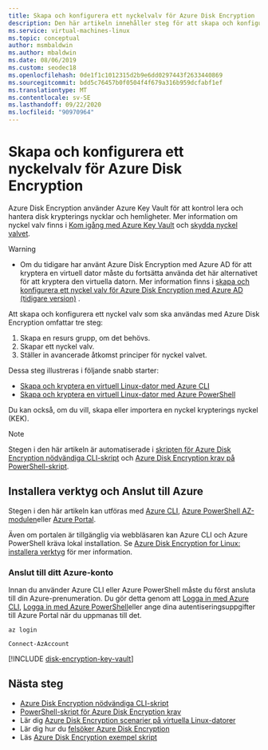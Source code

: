 ```yaml
---
title: Skapa och konfigurera ett nyckelvalv för Azure Disk Encryption
description: Den här artikeln innehåller steg för att skapa och konfigurera ett nyckel valv som ska användas med Azure Disk Encryption på en virtuell Linux-dator.
ms.service: virtual-machines-linux
ms.topic: conceptual
author: msmbaldwin
ms.author: mbaldwin
ms.date: 08/06/2019
ms.custom: seodec18
ms.openlocfilehash: 0de1f1c1012315d2b9e6dd0297443f2633440869
ms.sourcegitcommit: bdd5c76457b0f0504f4f679a316b959dcfabf1ef
ms.translationtype: MT
ms.contentlocale: sv-SE
ms.lasthandoff: 09/22/2020
ms.locfileid: "90970964"
---
```

# <a name="creating-and-configuring-a-key-vault-for-azure-disk-encryption"></a>Skapa och konfigurera ett nyckelvalv för Azure Disk Encryption

Azure Disk Encryption använder Azure Key Vault för att kontrol lera och hantera disk krypterings nycklar och hemligheter.  Mer information om nyckel valv finns i [Kom igång med Azure Key Vault](../../key-vault/general/overview.md) och [skydda nyckel valvet](../../key-vault/general/secure-your-key-vault.md). 

> [!WARNING]
> - Om du tidigare har använt Azure Disk Encryption med Azure AD för att kryptera en virtuell dator måste du fortsätta använda det här alternativet för att kryptera den virtuella datorn. Mer information finns i [skapa och konfigurera ett nyckel valv för Azure Disk Encryption med Azure AD (tidigare version)](disk-encryption-key-vault-aad.md) .

Att skapa och konfigurera ett nyckel valv som ska användas med Azure Disk Encryption omfattar tre steg:

1. Skapa en resurs grupp, om det behövs.
2. Skapar ett nyckel valv. 
3. Ställer in avancerade åtkomst principer för nyckel valvet.

Dessa steg illustreras i följande snabb starter:

- [Skapa och kryptera en virtuell Linux-dator med Azure CLI](disk-encryption-cli-quickstart.md)
- [Skapa och kryptera en virtuell Linux-dator med Azure PowerShell](disk-encryption-powershell-quickstart.md)

Du kan också, om du vill, skapa eller importera en nyckel krypterings nyckel (KEK).

> [!Note]
> Stegen i den här artikeln är automatiserade i [skripten för Azure Disk Encryption nödvändiga CLI-skript](https://github.com/ejarvi/ade-cli-getting-started) och [Azure Disk Encryption krav på PowerShell-skript](https://github.com/Azure/azure-powershell/tree/master/src/Compute/Compute/Extension/AzureDiskEncryption/Scripts).

## <a name="install-tools-and-connect-to-azure"></a>Installera verktyg och Anslut till Azure

Stegen i den här artikeln kan utföras med [Azure CLI](/cli/azure/), [Azure PowerShell AZ-modulen](/powershell/azure/)eller [Azure Portal](https://portal.azure.com). 

Även om portalen är tillgänglig via webbläsaren kan Azure CLI och Azure PowerShell kräva lokal installation. Se [Azure Disk Encryption for Linux: installera verktyg](disk-encryption-linux.md#install-tools-and-connect-to-azure) för mer information.

### <a name="connect-to-your-azure-account"></a>Anslut till ditt Azure-konto

Innan du använder Azure CLI eller Azure PowerShell måste du först ansluta till din Azure-prenumeration. Du gör detta genom att [Logga in med Azure CLI](/cli/azure/authenticate-azure-cli?view=azure-cli-latest), [Logga in med Azure PowerShell](/powershell/azure/authenticate-azureps?view=azps-2.5.0)eller ange dina autentiseringsuppgifter till Azure Portal när du uppmanas till det.

```azurecli-interactive
az login
```

```azurepowershell-interactive
Connect-AzAccount
```

[!INCLUDE [disk-encryption-key-vault](../../../includes/disk-encryption-key-vault.md)]
 
 
## <a name="next-steps"></a>Nästa steg

- [Azure Disk Encryption nödvändiga CLI-skript](https://github.com/ejarvi/ade-cli-getting-started)
- [PowerShell-skript för Azure Disk Encryption krav](https://github.com/Azure/azure-powershell/tree/master/src/Compute/Compute/Extension/AzureDiskEncryption/Scripts)
- Lär dig [Azure Disk Encryption scenarier på virtuella Linux-datorer](disk-encryption-linux.md)
- Lär dig hur du [felsöker Azure Disk Encryption](disk-encryption-troubleshooting.md)
- Läs [Azure Disk Encryption exempel skript](disk-encryption-sample-scripts.md)
